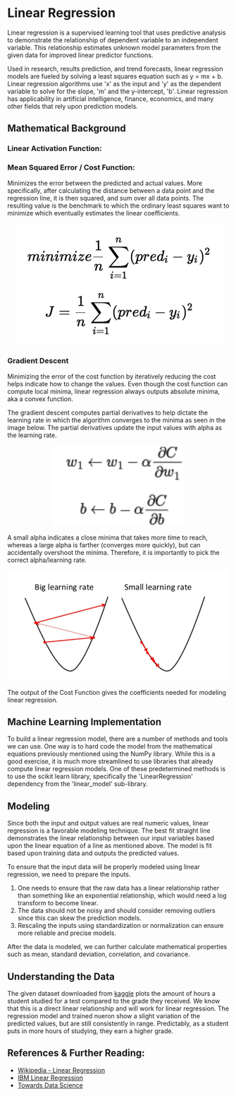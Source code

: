# Linear Regression

Linear regression is a supervised learning tool that uses predictive analysis to demonstrate the relationship of dependent variable to an independent variable. This relationship estimates unknown model parameters from the given data for improved linear predictor functions. 

Used in research, results prediction, and trend forecasts, linear regression models are fueled by solving a least squares equation such as y = mx + b. Linear regression algorithms use 'x' as the input and 'y' as the dependent variable to solve for the slope, 'm' and the y-intercept, 'b'. 
Linear regression has applicability in artificial intelligence, finance, economics, and many other fields that rely upon prediction models.

## Mathematical Background
### Linear Activation Function:


### Mean Squared Error / Cost Function: 
Minimizes the error between the predicted and actual values. More specifically, after calculating the distance between a data point and the regression line, it is then squared, and sum over all data points. The resulting value is the benchmark to which the ordinary least squares want to minimize which eventually estimates the linear coefficients.

<p align="center">
  <img src="images/Cost%20Function.png" />
</p>

### Gradient Descent
Minimizing the error of the cost function by iteratively reducing the cost helps indicate how to change the values. Even though the cost function can compute local minima, linear regression always outputs absolute minima, aka a convex function.

The gradient descent computes partial derivatives to help dictate the learning rate in which the algorithm converges to the minima as seen in the image below. The partial derivatives update the input values with alpha as the learning rate.

<p align="center">
  <img src="images/weights%20and%20biases.png", style="width:300px;" />
</p>

A small alpha indicates a close minima that takes more time to reach, whereas a large alpha is farther (converges more quickly), but can accidentally overshoot the minima. Therefore, it is importantly to pick the correct alpha/learning rate. 

<p align="center">
  <img src="images/Gradient%20Descent.png" />
</p>

The output of the Cost Function gives the coefficients needed for modeling linear regression.

## Machine Learning Implementation

To build a linear regression model, there are a number of methods and tools we can use. One way is to hard code the model from the mathematical equations previously mentioned using the NumPy library. While this is a good exercise, it is much more streamlined to use libraries that already compute linear regression models. One of these predetermined methods is to use the scikit learn library, specifically the 'LinearRegression' dependency from the 'linear_model' sub-library.

## Modeling

Since both the input and output values are real numeric values, linear regression is a favorable modeling technique. The best fit straight line demonstrates the linear relationship between our input variables based upon the linear equation of a line as mentioned above. The model is fit based upon training data and outputs the predicted values. 

To ensure that the input data will be properly modeled using linear regression, we need to prepare the inputs. 
1. One needs to ensure that the raw data has a linear relationship rather than something like an exponential relationship, which would need a log transform to become linear. 
2. The data should not be noisy and should consider removing outliers since this can skew the prediction models. 
3. Rescaling the inputs using standardization or normalization can ensure more reliable and precise models. 

After the data is modeled, we can further calculate mathematical properties such as mean, standard deviation, correlation, and covariance.

## Understanding the Data
The given dataset downloaded from [kaggle](https://www.kaggle.com/datasets/himanshunakrani/student-study-hours?resource=download) plots the amount of hours a student studied for a test compared to the grade they received. We know that this is a direct linear relationship and will work for linear regression. The regression model and trained nueron show a slight variation of the predicted values, but are still consistently in range. Predictably, as a student puts in more hours of studying, they earn a higher grade. 

## References & Further Reading:
- [Wikipedia - Linear Regression](https://en.wikipedia.org/wiki/Linear_regression)
- [IBM Linear Regression](https://www.ibm.com/docs/en/db2oc?topic=procedures-linear-regression)
- [Towards Data Science](https://towardsdatascience.com/introduction-to-machine-learning-algorithms-linear-regression-14c4e325882a)
